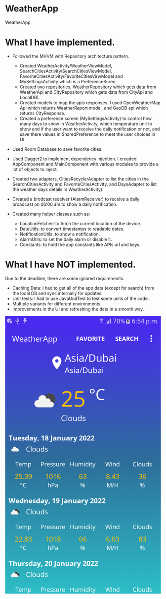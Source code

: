 # WeatherApp
WeatherApp

What I have implemented.
========================

- Followed the MVVM with Repository architecture pattern.
	- Created WeatherActivity/WeatherViewModel, SearchCitiesActivity/SearchCitiesViewModel, FavoriteCitiesActivity/FavoriteCitiesVirwModel and MySettingsActivity which is a PreferenceScren.
	- Created two repositories, WeatherRepository which gets data from WeatherApi and CityRepository which gets data from CityApi and LocalDB).
  	- Created models to map the apis responses. I used OpenWeatherMap Api which returns WeatherReport model, and GeoDB api which returns CityResponse.
  	- Created a preference screen (MySettingsActivity) to control how many days to show in WeatherActivity, which temperature unit to show and if the user want to receive the daily notification or not, and save there values in SharedPreference to meet the user choices in UI.

- Used Room Database to save favorite cities.
- Used Dagger2 to implement dependency injection. I creaded AppComponent and MainComponent with various modules to provide a lot of objects to inject.
- Created two adapters, CitiesRecyclerAdapter to list the cities in the SearchCitiesActivity and FavoriteCitiesActivity, and DaysAdapter to list the weather days details in WeatherActivity).
- Created a brodcast receiver (AlarmReceiver) to receive a daily broadcast on 06:00 am to show a daily notification.
- Created many helper classes such as:
  - LocationFetcher: to fetch the current location of the device.
  - DateUtils: to convert timestamps to readable dates.
  - NotificationUtils: to show a notification.
  - AlarmUtils: to set the daily alarm or disable it.
  - Constants: to hold the app constants like APIs url and keys.
  
What I have NOT implemented.
========================
Due to the deadline, there are some ignored requirements.

- Caching Data: I had to get all of the app data (except for search) from the local DB and sync internally for updates.
- Unit tests: I had to use JavaUnitTest to test some units of the code.
- Multiple variants for different environments.
- Improvements in the UI and refreshing the data in a smooth way.


![Weather](docs/screenshots/weather.png)
